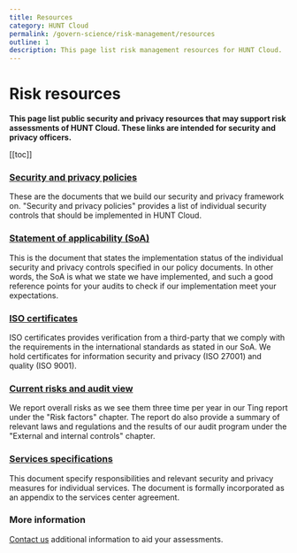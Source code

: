 ```yaml
---
title: Resources
category: HUNT Cloud
permalink: /govern-science/risk-management/resources
outline: 1
description: This page list risk management resources for HUNT Cloud.
---
```


# Risk resources

**This page list public security and privacy resources that may support risk assessments of HUNT Cloud. These links are intended for security and privacy officers.**

[[toc]]

### [Security and privacy policies](/govern-science/policies)

These are the documents that we build our security and privacy framework on. "Security and privacy policies" provides a list of individual security controls that should be implemented in HUNT Cloud.


### [Statement of applicability (SoA)](/govern-science/compliance/certificates)

This is the document that states the implementation status of the individual security and privacy controls specified in our policy documents. In other words, the SoA is what we state we have implemented, and such a good reference points for your audits to check if our implementation meet your expectations. 


### [ISO certificates](/govern-science/compliance/certificates)

ISO certificates provides verification from a third-party that we comply with the requirements in the international standards as stated in our SoA. We hold certificates for information security and privacy (ISO 27001) and quality (ISO 9001).

### [Current risks and audit view](/govern-science/tingweek/#reports)

We report overall risks as we see them three time per year in our Ting report under the "Risk factors" chapter. The report do also provide a summary of relevant laws and regulations and the results of our audit program under the "External and internal controls" chapter. 

### [Services specifications](/administer-science/services/specifications)

This document specify responsibilities and relevant security and privacy measures for individual services. The document is formally incorporated as an appendix to the services center agreement.

### More information

[Contact us](/contact) additional information to aid your assessments.


